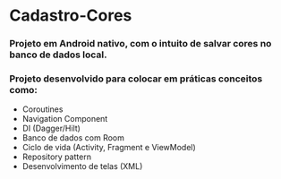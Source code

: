# Cadastro-Cores
### Projeto em Android nativo, com o intuito de salvar cores no banco de dados local.
### Projeto desenvolvido para colocar em práticas conceitos como:
  -  Coroutines
  -  Navigation Component
  -  DI (Dagger/Hilt)
  -  Banco de dados com Room
  -  Ciclo de vida (Activity, Fragment e ViewModel)
  -  Repository pattern
  -  Desenvolvimento de telas (XML)



